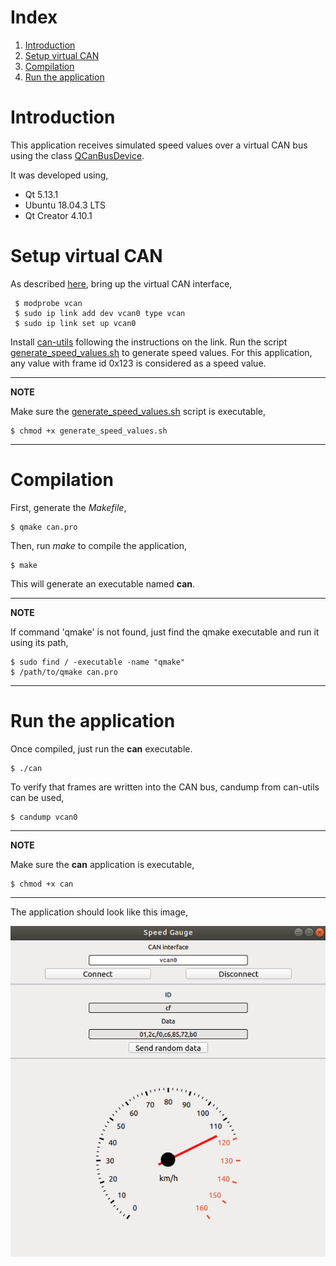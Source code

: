 # Index
1. [Introduction](#introduction)
2. [Setup virtual CAN](#setup-virtual-can)
3. [Compilation](#compilation)
4. [Run the application](#run-the-application)

# Introduction

This application receives simulated speed values over a virtual CAN bus using the class [QCanBusDevice](https://doc.qt.io/qt-5/qcanbusdevice.html).

It was developed using,
- Qt 5.13.1
- Ubuntu 18.04.3 LTS
- Qt Creator 4.10.1

# Setup virtual CAN

As described [here](https://elinux.org/Bringing_CAN_interface_up#Virtual_Interfaces), bring up the virtual CAN interface,
```
 $ modprobe vcan
 $ sudo ip link add dev vcan0 type vcan
 $ sudo ip link set up vcan0
```

Install [can-utils](https://elinux.org/Can-utils) following the instructions on the link.
Run the script [generate_speed_values.sh](generate_speed_values.sh) to generate speed values. For this application, any value with frame id 0x123 is considered as a speed value.

---
**NOTE**

Make sure the [generate_speed_values.sh](generate_speed_values.sh) script is executable,

```
$ chmod +x generate_speed_values.sh
```
---

# Compilation

First, generate the *Makefile*,
```
$ qmake can.pro
```


Then, run *make* to compile the application,
```
$ make
```

This will generate an executable named **can**.

---
**NOTE**

If command 'qmake' is not found, just find the qmake executable and run it using its path,

```
$ sudo find / -executable -name "qmake"
$ /path/to/qmake can.pro
```
---

# Run the application

Once compiled, just run the **can** executable.

```
$ ./can
```

To verify that frames are written into the CAN bus, candump from can-utils can be used,
```
$ candump vcan0
```

---
**NOTE**

Make sure the **can** application is executable,

```
$ chmod +x can
```
---

The application should look like this image,

![](img/preview.png)